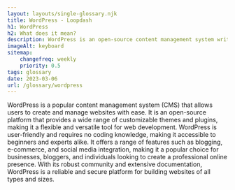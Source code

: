 ```yaml
--- 
layout: layouts/single-glossary.njk
title: WordPress - Loopdash
h1: WordPress
h2: What does it mean?
description: WordPress is an open-source content management system written in PHP that allows users to create and manage websites with ease.
imageAlt: keyboard
sitemap:
	changefreq: weekly
	priority: 0.5
tags: glossary
date: 2023-03-06
url: /glossary/wordpress
---
```


WordPress is a popular content management system (CMS) that allows users to create and manage websites with ease. It is an open-source platform that provides a wide range of customizable themes and plugins, making it a flexible and versatile tool for web development. WordPress is user-friendly and requires no coding knowledge, making it accessible to beginners and experts alike. It offers a range of features such as blogging, e-commerce, and social media integration, making it a popular choice for businesses, bloggers, and individuals looking to create a professional online presence. With its robust community and extensive documentation, WordPress is a reliable and secure platform for building websites of all types and sizes.
